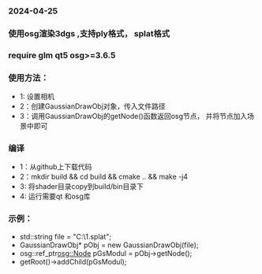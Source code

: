### 2024-04-25
### 使用osg渲染3dgs ,支持ply格式， splat格式
### require glm qt5 osg>=3.6.5


### 使用方法：

- 1: 设置相机
- 2：创建GaussianDrawObj对象，传入文件路径
- 3：调用GaussianDrawObj的getNode()函数返回osg节点， 并将节点加入场景中即可

### 编译
- 1：从github上下载代码
- 2：mkdir build && cd build && cmake .. && make -j4
- 3: 将shader目录copy到build/bin目录下
- 4: 运行需要qt 和osg库

### 示例：
- std::string file = "C:\\1.splat";
- GaussianDrawObj* pObj = new GaussianDrawObj(file);
- osg::ref_ptr<osg::Node> pGsModul  =  pObj->getNode();
- getRoot()->addChild(pGsModul);
